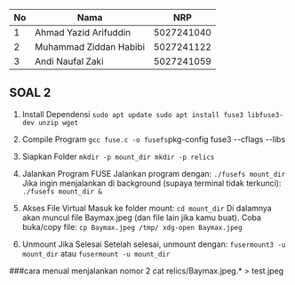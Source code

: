 | No  | Nama                   | NRP        |
| --- | ---------------------- | ---------- |
| 1   | Ahmad Yazid Arifuddin  | 5027241040 |
| 2   | Muhammad Ziddan Habibi | 5027241122 |
| 3   | Andi Naufal Zaki       | 5027241059 |


## SOAL 2
1. Install Dependensi
`
sudo apt update
sudo apt install fuse3 libfuse3-dev unzip wget
`

2. Compile Program
`
gcc fuse.c -o fusefs `pkg-config fuse3 --cflags --libs`
`

3. Siapkan Folder
`
mkdir -p mount_dir
mkdir -p relics
`

4. Jalankan Program FUSE
Jalankan program dengan:
`
./fusefs mount_dir
`
Jika ingin menjalankan di background (supaya terminal tidak terkunci):
`
./fusefs mount_dir &
`

5. Akses File Virtual
Masuk ke folder mount:
`
cd mount_dir
`
Di dalamnya akan muncul file Baymax.jpeg (dan file lain jika kamu buat).
Coba buka/copy file:
`
cp Baymax.jpeg /tmp/
xdg-open Baymax.jpeg
`

6. Unmount Jika Selesai
Setelah selesai, unmount dengan:
`
fusermount3 -u mount_dir
`
atau
`
fusermount -u mount_dir
`




###cara menual menjalankan nomor 2
cat relics/Baymax.jpeg.* > test.jpeg
